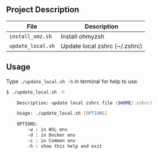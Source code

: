 ## Project Description
| **File**          | **Description**               |
| ----------------- | ----------------------------- |
| `install_omz.sh`  | Install ohmyzsh               |
| `update_local.sh` | Update local zshrc (~/.zshrc) |

## Usage

Type `./update_local.sh -h` in terminal for help to use.
```zsh
$ ./update_local.sh -h

    Description: update local zshrc file ($HOME/.zshrc) 

    Usage: ./update_local.sh [OPTIONS]    

    OPTIONS:
        -w : in WSL env
        -d : in Docker env
        -c : in Common env
        -h : show this help and exit    
```